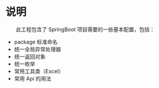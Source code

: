 # 说明
&emsp;&emsp;此工程包含了 SpringBoot 项目需要的一些基本配置，包括：
- package 标准命名
- 统一全局异常处理器
- 统一返回对象
- 统一枚举
- 常用工具类（Excel）
- 常用 Api 的用法